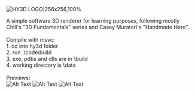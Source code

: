 ![HY3D LOGO|256x256,100%](data/hy3d.ico)

A simple software 3D renderer for learning purposes, following mostly Chili's "3D Fundamentals" series and Casey Muratori's "Handmade Hero".\
\
Compile with msvc:\
    1. cd into hy3d folder\
    2. run .\code\build \
    3. exe, pdbs and dlls are in \build\
    4. working directory is \data\
\
Previews:\
![Alt Text](previews/10_170421.gif "Preview gif")
![Alt Text](previews/9_100421.gif "Preview gif")
![Alt Text](previews/8_150321.gif "Preview gif")
